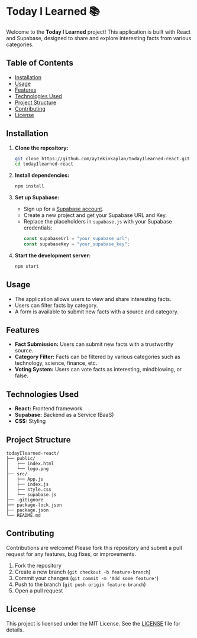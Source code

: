 # Today I Learned 📚

Welcome to the **Today I Learned** project! This application is built with React and Supabase, designed to share and explore interesting facts from various categories.

## Table of Contents

- [Installation](#installation)
- [Usage](#usage)
- [Features](#features)
- [Technologies Used](#technologies-used)
- [Project Structure](#project-structure)
- [Contributing](#contributing)
- [License](#license)

## Installation

1. **Clone the repository:**

   ```sh
   git clone https://github.com/aytekinkaplan/todayIlearned-react.git
   cd todayIlearned-react
   ```

2. **Install dependencies:**

   ```sh
   npm install
   ```

3. **Set up Supabase:**

   - Sign up for a [Supabase account](https://supabase.io/).
   - Create a new project and get your Supabase URL and Key.
   - Replace the placeholders in `supabase.js` with your Supabase credentials:
     ```js
     const supabaseUrl = "your_supabase_url";
     const supabaseKey = "your_supabase_key";
     ```

4. **Start the development server:**
   ```sh
   npm start
   ```

## Usage

- The application allows users to view and share interesting facts.
- Users can filter facts by category.
- A form is available to submit new facts with a source and category.

## Features

- **Fact Submission:** Users can submit new facts with a trustworthy source.
- **Category Filter:** Facts can be filtered by various categories such as technology, science, finance, etc.
- **Voting System:** Users can vote facts as interesting, mindblowing, or false.

## Technologies Used

- **React:** Frontend framework
- **Supabase:** Backend as a Service (BaaS)
- **CSS:** Styling

## Project Structure

```
todayIlearned-react/
├── public/
│   ├── index.html
│   └── logo.png
├── src/
│   ├── App.js
│   ├── index.js
│   ├── style.css
│   └── supabase.js
├── .gitignore
├── package-lock.json
├── package.json
└── README.md
```

## Contributing

Contributions are welcome! Please fork this repository and submit a pull request for any features, bug fixes, or improvements.

1. Fork the repository
2. Create a new branch (`git checkout -b feature-branch`)
3. Commit your changes (`git commit -m 'Add some feature'`)
4. Push to the branch (`git push origin feature-branch`)
5. Open a pull request

## License

This project is licensed under the MIT License. See the [LICENSE](LICENSE) file for details.
